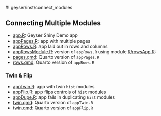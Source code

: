 #! geyser/inst/connect_modules

## Connecting Multiple Modules

- [app.R](https://github.com/byandell/geyser/tree/main/inst/connect_modules/app.R):
Geyser Shiny Demo app
- [appPages.R](https://github.com/byandell/geyser/tree/main/inst/connect_modules/appPages.R):
app with multiple pages
- [appRows.R](https://github.com/byandell/geyser/tree/main/inst/connect_modules/appRows.R):
app laid out in rows and columns
- [appRowsModule.R](https://github.com/byandell/geyser/tree/main/inst/connect_modules/appRowsModule.R):
version of `appRows.R` using module
[R/rowsApp.R](https://github.com/byandell/geyser/tree/main/R/rowsApp.R):
- [pages.qmd](https://github.com/byandell/geyser/tree/main/inst/connect_modules/pages.qmd): Quarto version of `appPages.R`
- [rows.qmd](https://github.com/byandell/geyser/tree/main/inst/connect_modules/rows.qmd): Quarto version of `appRows.R`

### Twin & Flip

- [appTwin.R](https://github.com/byandell/geyser/tree/main/inst/connect_modules/appTwin.R):
app with twin `hist` modules
- [appFlip.R](https://github.com/byandell/geyser/tree/main/inst/connect_modules/appFlip.R):
app flips controls of `hist` modules
- [appDupe.R](https://github.com/byandell/geyser/tree/main/inst/connect_modules/appDupe.R):
app fails in duplicating `hist` modules
- [twin.qmd](https://github.com/byandell/geyser/tree/main/inst/connect_modules/twin.qmd):
Quarto version of `appTwin.R`
- [twin.qmd](https://github.com/byandell/geyser/tree/main/inst/connect_modules/flip.qmd):
Quarto version of `appFlip.R`
